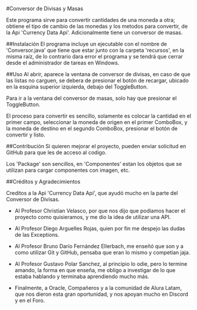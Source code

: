 #Conversor de Divisas y Masas

Este programa sirve para convertir cantidades de una moneda a otra; obtiene el tipo de cambio de las monedas y los metodos para convertir, de la Api 'Currency Data Api'. Adicionalmente tiene un conversor de masas.

##Instalación
El programa incluye un ejecutable con el nombre de 'Conversor.java' que tiene que estar junto con la carpeta 'recursos', en la misma raíz, de lo contrario dara error el programa y se tendrá que cerrar desde el administrador de tareas en Windows.

##Uso
Al abrir, aparece la ventana de conversor de divisas, en caso de que las listas no carguen, se debera de presionar el botón de recargar, ubicado en la esquina superior izquierda, debajo del ToggleButton.

Para ir a la ventana del conversor de masas, solo hay que presionar el ToggleButton.

El proceso para convertir es sencillo, solamente es colocar la cantidad en el primer campo, seleccionar la moneda de origen en el primer ComboBox, y la moneda de destino en el segundo ComboBox, presionar el botón de convertir y listo.

##Contribución
Si quieren mejorar el proyecto, pueden enviar solicitud en GitHub para que les de acceso al codigo.

Los 'Package' son sencillos, en 'Componentes' estan los objetos que se utilizan para cargar componentes con imagen, etc.

##Créditos y Agradecimientos

Creditos a la Api 'Currency Data Api', que ayudó mucho en la parte del Conversor de Divisas.

- Al Profesor Christian Velasco, por que nos dijo que podiamos hacer el proyecto como quisieramos, y me dio la idea de utilizar una API.

- Al Profesor Diego Arguelles Rojas, quien por fin me despejo las dudas de las Exceptions.

- Al Profesor Bruno Darío Fernández Ellerbach, me enseñó que son y a como utilizar Git y GitHub, pensaba que eran lo mismo y competían jaja.

- Al Profesor Gustavo Polar Sanchez, al principio lo odie, pero lo termine amando, la forma en que enseña, me obligo a investigar de lo que estaba hablando y terminaba aprendiendo mucho más.

- Finalmente, a Oracle, Compañeros y a la comunidad de Alura Latam, que nos dieron esta gran oportunidad, y nos apoyan mucho en Discord y en el Foro.